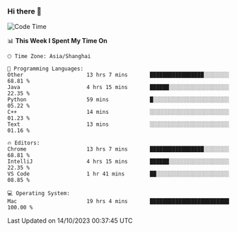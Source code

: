### Hi there 👋


<!--START_SECTION:waka-->
![Code Time](http://img.shields.io/badge/Code%20Time-1%2C205%20hrs%203%20mins-blue)

📊 **This Week I Spent My Time On** 

```text
🕑︎ Time Zone: Asia/Shanghai

💬 Programming Languages: 
Other                    13 hrs 7 mins       █████████████████░░░░░░░░   68.81 % 
Java                     4 hrs 15 mins       ██████░░░░░░░░░░░░░░░░░░░   22.35 % 
Python                   59 mins             █░░░░░░░░░░░░░░░░░░░░░░░░   05.22 % 
C++                      14 mins             ░░░░░░░░░░░░░░░░░░░░░░░░░   01.23 % 
Text                     13 mins             ░░░░░░░░░░░░░░░░░░░░░░░░░   01.16 % 

🔥 Editors: 
Chrome                   13 hrs 7 mins       █████████████████░░░░░░░░   68.81 % 
IntelliJ                 4 hrs 15 mins       ██████░░░░░░░░░░░░░░░░░░░   22.35 % 
VS Code                  1 hr 41 mins        ██░░░░░░░░░░░░░░░░░░░░░░░   08.85 % 

💻 Operating System: 
Mac                      19 hrs 4 mins       █████████████████████████   100.00 % 
```


 Last Updated on 14/10/2023 00:37:45 UTC
<!--END_SECTION:waka-->

<!--
**SillyPasty/SillyPasty** is a ✨ _special_ ✨ repository because its `README.md` (this file) appears on your GitHub profile.

Here are some ideas to get you started:

- 🔭 I’m currently working on ...
- 🌱 I’m currently learning ...
- 👯 I’m looking to collaborate on ...
- 🤔 I’m looking for help with ...
- 💬 Ask me about ...
- 📫 How to reach me: ...
- 😄 Pronouns: ...
- ⚡ Fun fact: ...
-->


